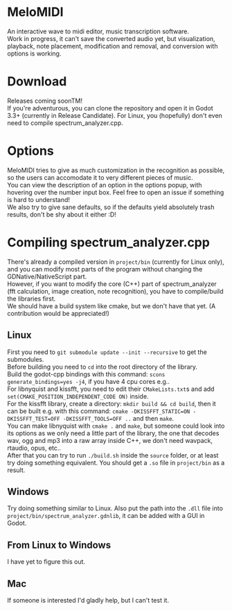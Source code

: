 # MeloMIDI
An interactive wave to midi editor, music transcription software.  
Work in progress, it can't save the converted audio yet, but visualization, playback, note placement, modification and removal, and conversion with options is working.  
# Download
Releases coming soonTM!  
If you're adventurous, you can clone the repository and open it in Godot 3.3+ (currently in Release Candidate). For Linux, you (hopefully) don't even need to compile spectrum_analyzer.cpp.  
# Options
MeloMIDI tries to give as much customization in the recognition as possible, so the users can accomodate it to very different pieces of music.  
You can view the description of an option in the options popup, with hovering over the number input box. Feel free to open an issue if something is hard to understand!  
We also try to give sane defaults, so if the defaults yield absolutely trash results, don't be shy about it either :D!  
# Compiling spectrum_analyzer.cpp
There's already a compiled version in `project/bin` (currently for Linux only), and you can modify most parts of the program without changing the GDNative/NativeScript part.  
However, if you want to modify the core (C++) part of spectrum_analyzer (fft calculation, image creation, note recognition), you have to compile/build the libraries first.  
We should have a build system like cmake, but we don't have that yet. (A contribution would be appreciated!)  
## Linux
First you need to `git submodule update --init --recursive` to get the submodules.  
Before building you need to `cd` into the root directory of the library.  
Build the godot-cpp bindings with this command: `scons generate_bindings=yes -j4`, if you have 4 cpu cores e.g..  
For libnyquist and kissfft, you need to edit their `CMakeLists.txt`s and add `set(CMAKE_POSITION_INDEPENDENT_CODE ON)` inside.  
For the kissfft library, create a directory: `mkdir build && cd build`, then it can be built e.g. with this command: `cmake -DKISSFFT_STATIC=ON -DKISSFFT_TEST=OFF -DKISSFFT_TOOLS=OFF ..` and then `make`.  
You can make libnyquist with `cmake .` and `make`, but someone could look into its options as we only need a little part of the library, the one that decodes wav, ogg and mp3 into a raw array inside C++, we don't need wavpack, rtaudio, opus, etc..  
After that you can try to run `./build.sh` inside the `source` folder, or at least try doing something equivalent. You should get a `.so` file in `project/bin` as a result.  
## Windows
Try doing something similar to Linux. Also put the path into the `.dll` file into `project/bin/spectrum_analyzer.gdnlib`, it can be added with a GUI in Godot.  
## From Linux to Windows
I have yet to figure this out.  
## Mac
If someone is interested I'd gladly help, but I can't test it.  

